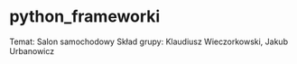 # python_frameworki
Temat: Salon samochodowy
Skład grupy: Klaudiusz Wieczorkowski, Jakub Urbanowicz
